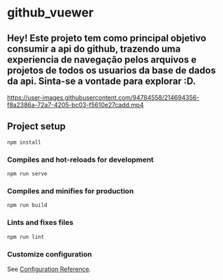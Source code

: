 # github_vuewer

## Hey! Este projeto tem como principal objetivo consumir a api do github, trazendo uma experiencia de navegação pelos arquivos e projetos de todos os usuarios da base de dados da api. Sinta-se a vontade para explorar :D.

https://user-images.githubusercontent.com/94784558/214694356-f8a2386a-72a7-4205-bc03-f5610e27cadd.mp4


## Project setup
```
npm install
```

### Compiles and hot-reloads for development
```
npm run serve
```

### Compiles and minifies for production
```
npm run build
```

### Lints and fixes files
```
npm run lint
```

### Customize configuration
See [Configuration Reference](https://cli.vuejs.org/config/).
